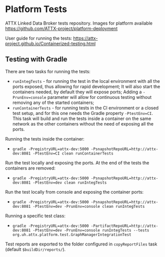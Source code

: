 # Platform Tests

ATTX Linked Data Broker tests repository. Images for platform available https://github.com/ATTX-project/platform-deployment

User guide for running the tests: https://attx-project.github.io/Containerized-testing.html

## Testing with Gradle

There are two tasks for running the tests:
* `runIntegTests` -  for running the test in the local environment with all the ports exposed, thus allowing for rapid development; It will also start the containers needed, by default they will expose ports; Adding a `-PrunEnv=console` parameter will allow for continuous testing without removing any of the started containers;
* `runContainerTests` - for running tests in the CI environment or a closed test setup, and for this one needs the Gradle property `-PtestEnv=CI`. This task will build and run the tests inside a container on the same network as the other containers without the need of exposing all the ports.

Running the tests inside the container:
* `gradle -PregistryURL=attx-dev:5000 -PsnapshotRepoURL=http://attx-dev:8081 -PtestEnv=CI clean runContainerTests`

Run the test locally and exposing the ports. At the end of the tests the containers are removed:
* `gradle -PregistryURL=attx-dev:5000 -PsnapshotRepoURL=http://attx-dev:8081 -PtestEnv=dev clean runIntegTests`

Run the test locally from console and exposing the container ports:
* `gradle -PregistryURL=attx-dev:5000 -PsnapshotRepoURL=http://attx-dev:8081 -PtestEnv=dev -PrunEnv=console clean runIntegTests`

Running a specific test class:
* `gradle -PregistryURL=attx-dev:5000 -PartifactRepoURL=http://attx-dev:8081 -PtestEnv=dev -PrunEnv=console runIntegTests --tests org.uh.attx.platform.test.GraphManagerIntegrationTest`

Test reports are exported to the folder configured in `copyReportFiles` task (default `$buildDir/reports/`).
